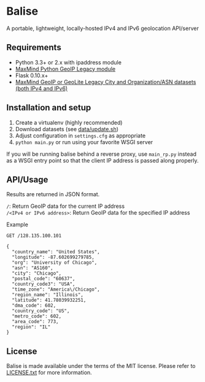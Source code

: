 # Balise

A portable, lightweight, locally-hosted IPv4 and IPv6 geolocation API/server

## Requirements

* Python 3.3+ or 2.x with ipaddress module
* [MaxMind Python GeoIP Legacy module](https://github.com/maxmind/geoip-api-python)
* Flask 0.10.x+
* [MaxMind GeoIP or GeoLite Legacy City and Organization/ASN datasets (both IPv4 and IPv6)](https://dev.maxmind.com/geoip/legacy/geolite/)

## Installation and setup

1. Create a virtualenv (highly recommended)
2. Download datasets (see [data/update.sh](data/update.sh))
3. Adjust configuration in ```settings.cfg``` as appropriate
4. ```python main.py``` or run using your favorite WSGI server

If you will be running balise behind a reverse proxy, use ```main_rp.py``` instead as
a WSGI entry point so that the client IP address is passed along properly.

## API/Usage

Results are returned in JSON format.

```/```: Return GeoIP data for the current IP address    
```/<IPv4 or IPv6 address>```: Return GeoIP data for the specified IP address

Example
```
GET /128.135.100.101

{
  "country_name": "United States",
  "longitude": -87.602699279785,
  "org": "University of Chicago",
  "asn": "AS160",
  "city": "Chicago",
  "postal_code": "60637",
  "country_code3": "USA",
  "time_zone": "America\/Chicago",
  "region_name": "Illinois",
  "latitude": 41.78039932251,
  "dma_code": 602,
  "country_code": "US",
  "metro_code": 602,
  "area_code": 773,
  "region": "IL"
}
```

## License

Balise is made available under the terms of the MIT license. Please refer to [LICENSE.txt](LICENSE.txt)
for more information.
